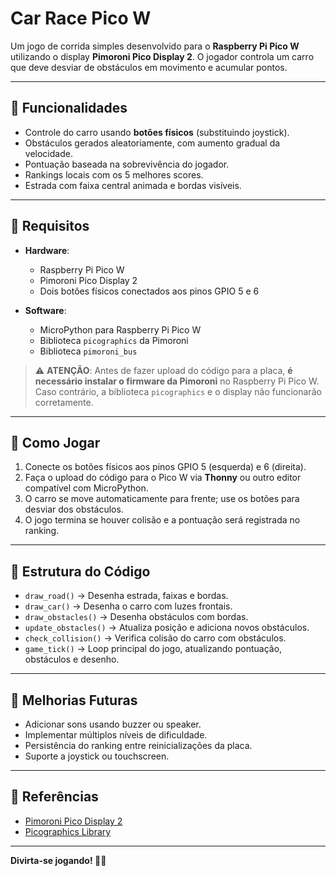 # Car Race Pico W

Um jogo de corrida simples desenvolvido para o **Raspberry Pi Pico W** utilizando o display **Pimoroni Pico Display 2**. O jogador controla um carro que deve desviar de obstáculos em movimento e acumular pontos.  

---

## 🔹 Funcionalidades

- Controle do carro usando **botões físicos** (substituindo joystick).  
- Obstáculos gerados aleatoriamente, com aumento gradual da velocidade.  
- Pontuação baseada na sobrevivência do jogador.  
- Rankings locais com os 5 melhores scores.  
- Estrada com faixa central animada e bordas visíveis.  

---

## 🔹 Requisitos

- **Hardware**:  
  - Raspberry Pi Pico W  
  - Pimoroni Pico Display 2  
  - Dois botões físicos conectados aos pinos GPIO 5 e 6  

- **Software**:  
  - MicroPython para Raspberry Pi Pico W  
  - Biblioteca `picographics` da Pimoroni  
  - Biblioteca `pimoroni_bus`  

> ⚠️ **ATENÇÃO**: Antes de fazer upload do código para a placa, **é necessário instalar o firmware da Pimoroni** no Raspberry Pi Pico W. Caso contrário, a biblioteca `picographics` e o display não funcionarão corretamente.

---

## 🔹 Como Jogar

1. Conecte os botões físicos aos pinos GPIO 5 (esquerda) e 6 (direita).  
2. Faça o upload do código para o Pico W via **Thonny** ou outro editor compatível com MicroPython.  
3. O carro se move automaticamente para frente; use os botões para desviar dos obstáculos.  
4. O jogo termina se houver colisão e a pontuação será registrada no ranking.  

---

## 🔹 Estrutura do Código

- `draw_road()` → Desenha estrada, faixas e bordas.  
- `draw_car()` → Desenha o carro com luzes frontais.  
- `draw_obstacles()` → Desenha obstáculos com bordas.  
- `update_obstacles()` → Atualiza posição e adiciona novos obstáculos.  
- `check_collision()` → Verifica colisão do carro com obstáculos.  
- `game_tick()` → Loop principal do jogo, atualizando pontuação, obstáculos e desenho.  

---

## 🔹 Melhorias Futuras

- Adicionar sons usando buzzer ou speaker.  
- Implementar múltiplos níveis de dificuldade.  
- Persistência do ranking entre reinicializações da placa.  
- Suporte a joystick ou touchscreen.  

---

## 🔹 Referências

- [Pimoroni Pico Display 2](https://shop.pimoroni.com/products/pico-display)  
- [Picographics Library](https://github.com/pimoroni/picographics)  

---

**Divirta-se jogando! 🚗💨**
